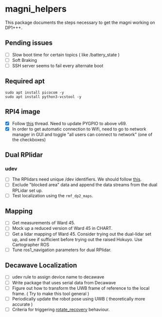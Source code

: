 # magni_helpers
This package documents the steps necessary to get the magni working on DP1+++.

## Pending issues
- [ ] Slow boot time for certain topics ( like /battery_state )
- [ ] Soft Braking 
- [ ] SSH server seems to fail every alternate boot

## Required apt
```
sudo apt install picocom -y
sudo apt install python3-vcstool -y
```

## RPI4 image
- [x] Follow [this](https://forum.ubiquityrobotics.com/t/ros-image-on-raspberry-pi-4/326/30) thread. Need to update PYGPIO to above v69.
- [x] In order to get automatic connection to Wifi, need to go to network manager in GUI and toggle "all users can connect to network" (one of the checkboxes)

## Dual RPlidar
### udev
- [ ] The RPlidars need unique /dev identifiers. We should follow [this](https://askubuntu.com/questions/49910/how-to-distinguish-between-identical-usb-to-serial-adapters).
- [ ] Exclude "blocked area" data and append the data streams from the dual RPLidar set up.
- [ ] Test localization using the `rmf_dp2_maps`. 

## Mapping
- [ ] Get measurements of Ward 45.
- [ ] Mock up a reduced version of Ward 45 in CHART.
- [ ] Get a lidar mapping of Ward 45. Consider trying out the dual-lidar set up, and see if sufficient before trying out the raised Hokuyo. Use Cartographer ROS
- [ ] Tune ros1_navigation parameters for dual RPlidar.

## Decawave Localization
- [ ] udev rule to assign device name to decawave
- [ ] Write package that uses serial data from Decawave  
- [ ] Figure out how to transform the UWB frame of reference to the local frame. ( Try to make this tool general )
- [ ] Periodically update the robot pose using UWB ( theoretically more accurate )
- [ ] Criteria for triggering [rotate_recovery](http://wiki.ros.org/rotate_recovery) behaviour.
